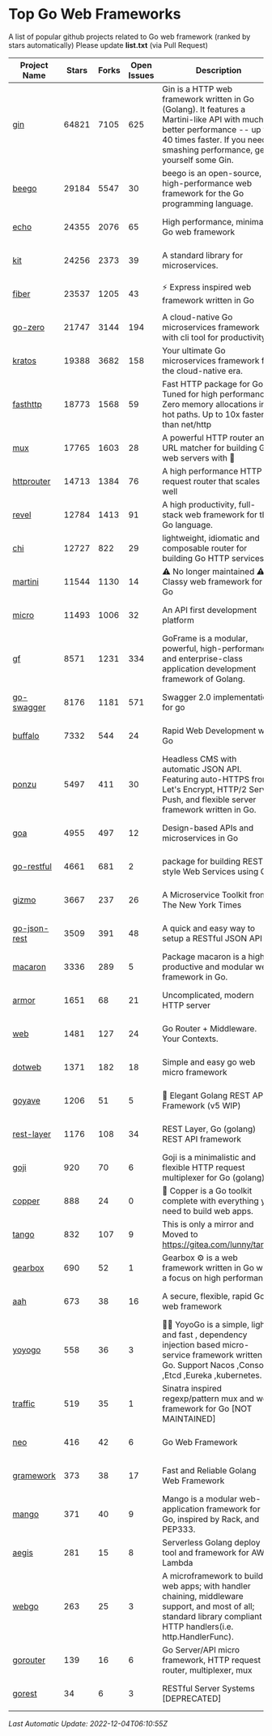 # Top Go Web Frameworks
A list of popular github projects related to Go web framework (ranked by stars automatically)
Please update **list.txt** (via Pull Request)

| Project Name | Stars | Forks | Open Issues | Description | Last Commit |
| ------------ | ----- | ----- | ----------- | ----------- | ----------- |
| [gin](https://github.com/gin-gonic/gin) | 64821 | 7105 | 625 | Gin is a HTTP web framework written in Go (Golang). It features a Martini-like API with much better performance -- up to 40 times faster. If you need smashing performance, get yourself some Gin. | 2022-12-01 05:15:31 |
| [beego](https://github.com/beego/beego) | 29184 | 5547 | 30 | beego is an open-source, high-performance web framework for the Go programming language. | 2022-11-22 08:28:00 |
| [echo](https://github.com/labstack/echo) | 24355 | 2076 | 65 | High performance, minimalist Go web framework | 2022-11-30 13:47:23 |
| [kit](https://github.com/go-kit/kit) | 24256 | 2373 | 39 | A standard library for microservices. | 2022-08-26 00:50:32 |
| [fiber](https://github.com/gofiber/fiber) | 23537 | 1205 | 43 | ⚡️ Express inspired web framework written in Go | 2022-12-01 08:21:44 |
| [go-zero](https://github.com/zeromicro/go-zero) | 21747 | 3144 | 194 | A cloud-native Go microservices framework with cli tool for productivity. | 2022-12-03 16:25:52 |
| [kratos](https://github.com/go-kratos/kratos) | 19388 | 3682 | 158 | Your ultimate Go microservices framework for the cloud-native era. | 2022-11-30 04:17:48 |
| [fasthttp](https://github.com/valyala/fasthttp) | 18773 | 1568 | 59 | Fast HTTP package for Go. Tuned for high performance. Zero memory allocations in hot paths. Up to 10x faster than net/http | 2022-11-28 10:52:30 |
| [mux](https://github.com/gorilla/mux) | 17765 | 1603 | 28 | A powerful HTTP router and URL matcher for building Go web servers with 🦍 | 2022-08-17 20:49:02 |
| [httprouter](https://github.com/julienschmidt/httprouter) | 14713 | 1384 | 76 | A high performance HTTP request router that scales well | 2022-06-03 15:51:59 |
| [revel](https://github.com/revel/revel) | 12784 | 1413 | 91 | A high productivity, full-stack web framework for the Go language. | 2022-04-12 20:53:30 |
| [chi](https://github.com/go-chi/chi) | 12727 | 822 | 29 | lightweight, idiomatic and composable router for building Go HTTP services | 2022-10-27 12:03:39 |
| [martini](https://github.com/go-martini/martini) | 11544 | 1130 | 14 | ⚠️ No longer maintained ⚠️  Classy web framework for Go | 2017-01-21 21:58:54 |
| [micro](https://github.com/micro/micro) | 11493 | 1006 | 32 | An API first development platform | 2022-12-03 21:15:12 |
| [gf](https://github.com/gogf/gf) | 8571 | 1231 | 334 | GoFrame is a modular, powerful, high-performance and enterprise-class application development framework of Golang.  | 2022-11-25 02:45:56 |
| [go-swagger](https://github.com/go-swagger/go-swagger) | 8176 | 1181 | 571 | Swagger 2.0 implementation for go | 2022-11-05 22:08:10 |
| [buffalo](https://github.com/gobuffalo/buffalo) | 7332 | 544 | 24 | Rapid Web Development w/ Go | 2022-12-04 03:56:20 |
| [ponzu](https://github.com/ponzu-cms/ponzu) | 5497 | 411 | 30 | Headless CMS with automatic JSON API. Featuring auto-HTTPS from Let's Encrypt, HTTP/2 Server Push, and flexible server framework written in Go. | 2020-01-02 00:14:32 |
| [goa](https://github.com/goadesign/goa) | 4955 | 497 | 12 | Design-based APIs and microservices in Go | 2022-11-29 01:02:16 |
| [go-restful](https://github.com/emicklei/go-restful) | 4661 | 681 | 2 | package for building REST-style Web Services using Go | 2022-11-19 15:19:18 |
| [gizmo](https://github.com/nytimes/gizmo) | 3667 | 237 | 26 | A Microservice Toolkit from The New York Times | 2021-04-30 15:27:05 |
| [go-json-rest](https://github.com/ant0ine/go-json-rest) | 3509 | 391 | 48 | A quick and easy way to setup a RESTful JSON API | 2017-09-13 04:12:08 |
| [macaron](https://github.com/go-macaron/macaron) | 3336 | 289 | 5 | Package macaron is a high productive and modular web framework in Go. | 2022-06-06 01:40:09 |
| [armor](https://github.com/labstack/armor) | 1651 | 68 | 21 | Uncomplicated, modern HTTP server | 2019-08-03 18:10:09 |
| [web](https://github.com/gocraft/web) | 1481 | 127 | 24 | Go Router + Middleware. Your Contexts. | 2019-02-07 15:06:52 |
| [dotweb](https://github.com/devfeel/dotweb) | 1371 | 182 | 18 | Simple and easy go web micro framework | 2022-08-11 09:03:59 |
| [goyave](https://github.com/go-goyave/goyave) | 1206 | 51 | 5 | 🍐 Elegant Golang REST API Framework (v5 WIP) | 2022-11-21 08:53:02 |
| [rest-layer](https://github.com/rs/rest-layer) | 1176 | 108 | 34 | REST Layer, Go (golang) REST API framework | 2021-09-30 23:58:01 |
| [goji](https://github.com/goji/goji) | 920 | 70 | 6 | Goji is a minimalistic and flexible HTTP request multiplexer for Go (golang) | 2019-01-26 23:58:29 |
| [copper](https://github.com/gocopper/copper) | 888 | 24 | 0 | 🚀‏‏‎    ‎‏‏‎‏‏‎‎‎‎‎‎Copper is a Go toolkit complete with everything you need to build web apps. | 2022-07-28 13:15:08 |
| [tango](https://github.com/lunny/tango) | 832 | 107 | 9 | This is only a mirror and Moved to https://gitea.com/lunny/tango | 2019-05-17 03:31:10 |
| [gearbox](https://github.com/gogearbox/gearbox) | 690 | 52 | 1 | Gearbox :gear: is a web framework written in Go with a focus on high performance | 2022-09-21 00:20:37 |
| [aah](https://github.com/go-aah/aah) | 673 | 38 | 16 | A secure, flexible, rapid Go web framework | 2020-09-02 02:31:20 |
| [yoyogo](https://github.com/yoyofx/yoyogo) | 558 | 36 | 3 | 🦄🌈 YoyoGo is a simple, light and fast , dependency injection based micro-service framework written in Go. Support Nacos ,Consoul ,Etcd ,Eureka ,kubernetes. | 2022-09-23 09:31:30 |
| [traffic](https://github.com/gravityblast/traffic) | 519 | 35 | 1 | Sinatra inspired regexp/pattern mux and web framework for Go [NOT MAINTAINED] | 2015-11-26 21:31:07 |
| [neo](https://github.com/ivpusic/neo) | 416 | 42 | 6 | Go Web Framework | 2017-08-14 23:54:31 |
| [gramework](https://github.com/gramework/gramework) | 373 | 38 | 17 | Fast and Reliable Golang Web Framework | 2022-10-02 18:08:25 |
| [mango](https://github.com/paulbellamy/mango) | 371 | 40 | 9 | Mango is a modular web-application framework for Go, inspired by Rack, and PEP333. | 2017-10-17 08:18:43 |
| [aegis](https://github.com/tmaiaroto/aegis) | 281 | 15 | 8 | Serverless Golang deploy tool and framework for AWS Lambda | 2019-07-28 17:59:41 |
| [webgo](https://github.com/bnkamalesh/webgo) | 263 | 25 | 3 | A microframework to build web apps; with handler chaining, middleware support, and most of all; standard library compliant HTTP handlers(i.e. http.HandlerFunc). | 2022-06-19 08:53:25 |
| [gorouter](https://github.com/vardius/gorouter) | 139 | 16 | 6 | Go Server/API micro framework, HTTP request router, multiplexer, mux | 2022-10-28 23:16:55 |
| [gorest](https://github.com/tideland/gorest) | 34 | 6 | 3 | RESTful Server Systems [DEPRECATED] | 2017-11-10 13:00:37 |

*Last Automatic Update: 2022-12-04T06:10:55Z*